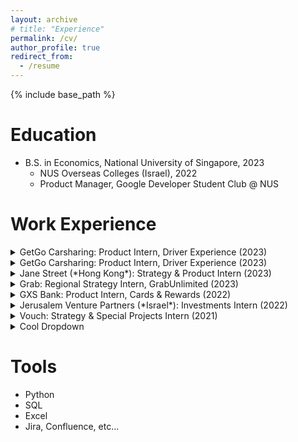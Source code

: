 ```yaml
---
layout: archive
# title: "Experience"
permalink: /cv/
author_profile: true
redirect_from:
  - /resume
---
```


{% include base_path %}

Education
======
* B.S. in Economics, National University of Singapore, 2023
  * NUS Overseas Colleges (Israel), 2022
  * Product Manager, Google Developer Student Club @ NUS

Work Experience
======
<details>
<summary>GetGo Carsharing: Product Intern, Driver Experience (2023)</summary>

  * GetGo is the largest carsharing provider in Singapore
  * Competitive analysis, social listening, user interviews

</details>

<details>
<summary>GetGo Carsharing: Product Intern, Driver Experience (2023)</summary>


  * GetGo is the largest carsharing provider in Singapore
  * Competitive analysis, social listening, user interviews

</details>

<details>
<summary>Jane Street (*Hong Kong*): Strategy & Product Intern (2023)</summary>


- Jane Street is a global quantitative trading firm
- Project management, stakeholder interviews, data analysis, documentation
</details>

<details>
<summary>Grab: Regional Strategy Intern, GrabUnlimited (2023)</summary>


- Grab is a regional superapp in Southeast Asia that went public at a valuation of $40B
- Project management, stakeholder interviews, product scoping
</details>

<details>
<summary>GXS Bank: Product Intern, Cards & Rewards (2022)</summary>


- GXS is one of Singapore's first digital banks launched in 2022
- Stakeholder management, requirements gathering, user stories, sprint planning
</details>

<details>
<summary>Jerusalem Venture Partners (*Israel*): Investments Intern (2022)</summary>


- JVP is one of Israel's largest VC firms, withover $2B in AUM and 39 exits
</details>

<details>
<summary>Vouch: Strategy & Special Projects Intern (2021)</summary>


- Vouch is a hotel technology firm backed by leading seed investors in Southeast Asia
- Market research, competitive analysis, go-to-market, internal product development
</details>

<!-- * Vouch: Strategy & Special Projects Intern (2021)
  * Vouch is a hotel technology firm backed by leading seed investors in Southeast Asia
  * Market research, competitive analysis, go-to-market, internal product development -->


<details>
<summary>Cool Dropdown</summary>
+ blah blah blah blah you found me!
</details>



Tools
======
* Python
* SQL
* Excel
* Jira, Confluence, etc...

<!-- Publications
======
  <ul>{% for post in site.publications %}
    {% include archive-single-cv.html %}
  {% endfor %}</ul>
  
Talks
======
  <ul>{% for post in site.talks %}
    {% include archive-single-talk-cv.html %}
  {% endfor %}</ul>
  
Teaching
======
  <ul>{% for post in site.teaching %}
    {% include archive-single-cv.html %}
  {% endfor %}</ul> -->
  
<!-- Service and leadership
======
* Currently signed in to 43 different slack teams -->
